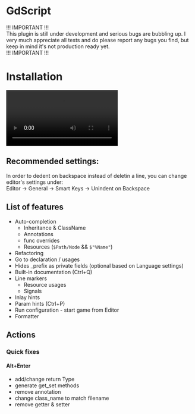 # GdScript

!!! IMPORTANT !!!  
This plugin is still under development and serious bugs are bubbling up. I very much appreciate all tests and do please report any bugs you find, but keep in mind it's not production ready yet.  
!!! IMPORTANT !!!  

# Installation

![](./video/installation.mp4)

## Recommended settings:
In order to dedent on backspace instead of deletin a line, you can change editor's settings under:  
Editor -> General -> Smart Keys -> Unindent on Backspace

## List of features
- Auto-completion
  - Inheritance & ClassName
  - Annotations
  - func overrides
  - Resources (`$Path/Node` && `$"%Name"`)
- Refactoring
- Go to declaration / usages
- Hides _prefix as private fields (optional based on Language settings)
- Built-in documentation (Ctrl+Q)
- Line markers
  - Resource usages  
  - Signals  
- Inlay hints  
- Param hints (Ctrl+P)  
- Run configuration - start game from Editor
- Formatter

## Actions
### Quick fixes
#### Alt+Enter
- add/change return Type
- generate get_set methods
- remove annotation
- change class_name to match filename
- remove getter & setter
